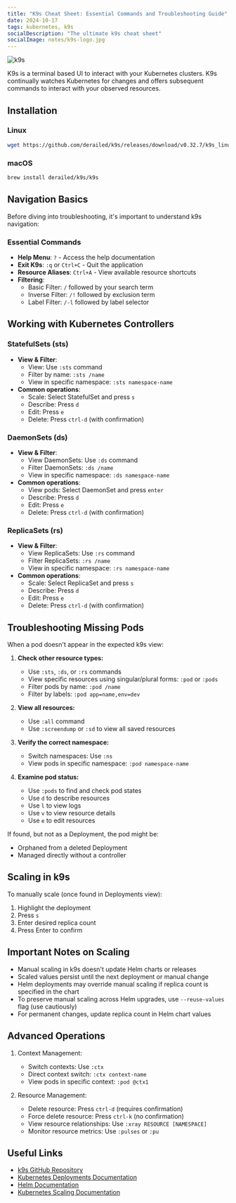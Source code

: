 ```yaml
---
title: "K9s Cheat Sheet: Essential Commands and Troubleshooting Guide"
date: 2024-10-17
tags: kubernetes, k9s
socialDescription: "The ultimate k9s cheat sheet"
socialImage: notes/k9s-logo.jpg
---
```


![k9s](static/notes/k9s-logo.jpg)

K9s is a terminal based UI to interact with your Kubernetes clusters. K9s continually watches Kubernetes for changes and offers subsequent commands to interact with your observed resources.

## Installation

### Linux
```bash
wget https://github.com/derailed/k9s/releases/download/v0.32.7/k9s_linux_amd64.deb && apt install ./k9s_linux_amd64.deb && rm k9s_linux_amd64.deb
```

### macOS
```bash
brew install derailed/k9s/k9s
```

## Navigation Basics

Before diving into troubleshooting, it's important to understand k9s navigation:

### Essential Commands

- **Help Menu**: `?` - Access the help documentation
- **Exit K9s**: `:q` or `Ctrl+C` - Quit the application
- **Resource Aliases**: `Ctrl+A` - View available resource shortcuts
- **Filtering**:
  - Basic Filter: `/` followed by your search term
  - Inverse Filter: `/!` followed by exclusion term
  - Label Filter: `/-l` followed by label selector

## Working with Kubernetes Controllers

### StatefulSets (sts)
- **View & Filter**:
    - View: Use `:sts` command
    - Filter by name: `:sts /name`
    - View in specific namespace: `:sts namespace-name`
- **Common operations**:
  - Scale: Select StatefulSet and press `s`
  - Describe: Press `d`
  - Edit: Press `e`
  - Delete: Press `ctrl-d` (with confirmation)

### DaemonSets (ds)
- **View & Filter**:
    - View DaemonSets: Use `:ds` command
    - Filter DaemonSets: `:ds /name`
    - View in specific namespace: `:ds namespace-name`
- **Common operations**:
  - View pods: Select DaemonSet and press `enter`
  - Describe: Press `d`
  - Edit: Press `e`
  - Delete: Press `ctrl-d` (with confirmation)

### ReplicaSets (rs)
- **View & Filter**:
    - View ReplicaSets: Use `:rs` command
    - Filter ReplicaSets: `:rs /name`
    - View in specific namespace: `:rs namespace-name`
- **Common operations**:
  - Scale: Select ReplicaSet and press `s`
  - Describe: Press `d`
  - Edit: Press `e`
  - Delete: Press `ctrl-d` (with confirmation)

## Troubleshooting Missing Pods

When a pod doesn't appear in the expected k9s view:

1. **Check other resource types:**
   - Use `:sts`, `:ds`, or `:rs` commands
   - View specific resources using singular/plural forms: `:pod` or `:pods`
   - Filter pods by name: `:pod /name`
   - Filter by labels: `:pod app=name,env=dev`

2. **View all resources:**
   - Use `:all` command
   - Use `:screendump` or `:sd` to view all saved resources

3. **Verify the correct namespace:**
   - Switch namespaces: Use `:ns`
   - View pods in specific namespace: `:pod namespace-name`

4. **Examine pod status:**
   - Use `:pods` to find and check pod states
   - Use `d` to describe resources
   - Use `l` to view logs
   - Use `v` to view resource details
   - Use `e` to edit resources

If found, but not as a Deployment, the pod might be:
- Orphaned from a deleted Deployment
- Managed directly without a controller

## Scaling in k9s

To manually scale (once found in Deployments view):
1. Highlight the deployment
2. Press `s`
3. Enter desired replica count
4. Press Enter to confirm

## Important Notes on Scaling

- Manual scaling in k9s doesn't update Helm charts or releases
- Scaled values persist until the next deployment or manual change
- Helm deployments may override manual scaling if replica count is specified in the chart
- To preserve manual scaling across Helm upgrades, use `--reuse-values` flag (use cautiously)
- For permanent changes, update replica count in Helm chart values

## Advanced Operations

1. Context Management:
   - Switch contexts: Use `:ctx`
   - Direct context switch: `:ctx context-name`
   - View pods in specific context: `:pod @ctx1`

2. Resource Management:
   - Delete resource: Press `ctrl-d` (requires confirmation)
   - Force delete resource: Press `ctrl-k` (no confirmation)
   - View resource relationships: Use `:xray RESOURCE [NAMESPACE]`
   - Monitor resource metrics: Use `:pulses` or `:pu`

## Useful Links

- [k9s GitHub Repository](https://github.com/derailed/k9s)
- [Kubernetes Deployments Documentation](https://kubernetes.io/docs/concepts/workloads/controllers/deployment/)
- [Helm Documentation](https://helm.sh/docs/)
- [Kubernetes Scaling Documentation](https://kubernetes.io/docs/tutorials/kubernetes-basics/scale/scale-intro/)